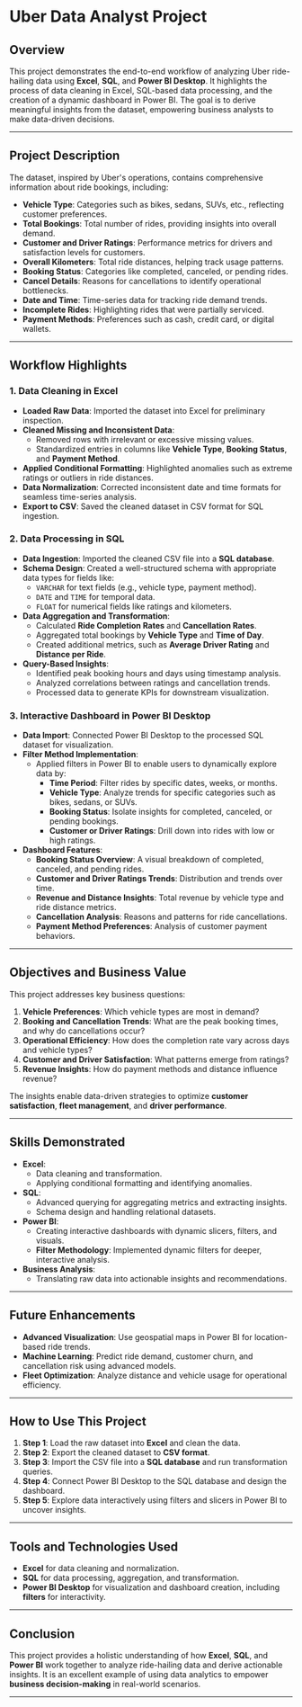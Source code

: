 # Uber Data Analyst Project

## Overview

This project demonstrates the end-to-end workflow of analyzing Uber ride-hailing data using **Excel**, **SQL**, and **Power BI Desktop**. It highlights the process of data cleaning in Excel, SQL-based data processing, and the creation of a dynamic dashboard in Power BI. The goal is to derive meaningful insights from the dataset, empowering business analysts to make data-driven decisions.

---

## Project Description

The dataset, inspired by Uber's operations, contains comprehensive information about ride bookings, including:

- **Vehicle Type**: Categories such as bikes, sedans, SUVs, etc., reflecting customer preferences.
- **Total Bookings**: Total number of rides, providing insights into overall demand.
- **Customer and Driver Ratings**: Performance metrics for drivers and satisfaction levels for customers.
- **Overall Kilometers**: Total ride distances, helping track usage patterns.
- **Booking Status**: Categories like completed, canceled, or pending rides.
- **Cancel Details**: Reasons for cancellations to identify operational bottlenecks.
- **Date and Time**: Time-series data for tracking ride demand trends.
- **Incomplete Rides**: Highlighting rides that were partially serviced.
- **Payment Methods**: Preferences such as cash, credit card, or digital wallets.

---

## Workflow Highlights

### 1. **Data Cleaning in Excel**
- **Loaded Raw Data**: Imported the dataset into Excel for preliminary inspection.
- **Cleaned Missing and Inconsistent Data**:
  - Removed rows with irrelevant or excessive missing values.
  - Standardized entries in columns like **Vehicle Type**, **Booking Status**, and **Payment Method**.
- **Applied Conditional Formatting**: Highlighted anomalies such as extreme ratings or outliers in ride distances.
- **Data Normalization**: Corrected inconsistent date and time formats for seamless time-series analysis.
- **Export to CSV**: Saved the cleaned dataset in CSV format for SQL ingestion.

### 2. **Data Processing in SQL**
- **Data Ingestion**: Imported the cleaned CSV file into a **SQL database**.
- **Schema Design**: Created a well-structured schema with appropriate data types for fields like:
  - `VARCHAR` for text fields (e.g., vehicle type, payment method).
  - `DATE` and `TIME` for temporal data.
  - `FLOAT` for numerical fields like ratings and kilometers.
- **Data Aggregation and Transformation**:
  - Calculated **Ride Completion Rates** and **Cancellation Rates**.
  - Aggregated total bookings by **Vehicle Type** and **Time of Day**.
  - Created additional metrics, such as **Average Driver Rating** and **Distance per Ride**.
- **Query-Based Insights**:
  - Identified peak booking hours and days using timestamp analysis.
  - Analyzed correlations between ratings and cancellation trends.
  - Processed data to generate KPIs for downstream visualization.

### 3. **Interactive Dashboard in Power BI Desktop**
- **Data Import**: Connected Power BI Desktop to the processed SQL dataset for visualization.
- **Filter Method Implementation**:
  - Applied filters in Power BI to enable users to dynamically explore data by:
    - **Time Period**: Filter rides by specific dates, weeks, or months.
    - **Vehicle Type**: Analyze trends for specific categories such as bikes, sedans, or SUVs.
    - **Booking Status**: Isolate insights for completed, canceled, or pending bookings.
    - **Customer or Driver Ratings**: Drill down into rides with low or high ratings.
- **Dashboard Features**:
  - **Booking Status Overview**: A visual breakdown of completed, canceled, and pending rides.
  - **Customer and Driver Ratings Trends**: Distribution and trends over time.
  - **Revenue and Distance Insights**: Total revenue by vehicle type and ride distance metrics.
  - **Cancellation Analysis**: Reasons and patterns for ride cancellations.
  - **Payment Method Preferences**: Analysis of customer payment behaviors.

---

## Objectives and Business Value

This project addresses key business questions:

1. **Vehicle Preferences**: Which vehicle types are most in demand?
2. **Booking and Cancellation Trends**: What are the peak booking times, and why do cancellations occur?
3. **Operational Efficiency**: How does the completion rate vary across days and vehicle types?
4. **Customer and Driver Satisfaction**: What patterns emerge from ratings?
5. **Revenue Insights**: How do payment methods and distance influence revenue?

The insights enable data-driven strategies to optimize **customer satisfaction**, **fleet management**, and **driver performance**.

---

## Skills Demonstrated

- **Excel**:
  - Data cleaning and transformation.
  - Applying conditional formatting and identifying anomalies.
- **SQL**:
  - Advanced querying for aggregating metrics and extracting insights.
  - Schema design and handling relational datasets.
- **Power BI**:
  - Creating interactive dashboards with dynamic slicers, filters, and visuals.
  - **Filter Methodology**: Implemented dynamic filters for deeper, interactive analysis.
- **Business Analysis**:
  - Translating raw data into actionable insights and recommendations.

---

## Future Enhancements

- **Advanced Visualization**: Use geospatial maps in Power BI for location-based ride trends.
- **Machine Learning**: Predict ride demand, customer churn, and cancellation risk using advanced models.
- **Fleet Optimization**: Analyze distance and vehicle usage for operational efficiency.

---

## How to Use This Project

1. **Step 1**: Load the raw dataset into **Excel** and clean the data.
2. **Step 2**: Export the cleaned dataset to **CSV format**.
3. **Step 3**: Import the CSV file into a **SQL database** and run transformation queries.
4. **Step 4**: Connect Power BI Desktop to the SQL database and design the dashboard.
5. **Step 5**: Explore data interactively using filters and slicers in Power BI to uncover insights.

---

## Tools and Technologies Used
- **Excel** for data cleaning and normalization.
- **SQL** for data processing, aggregation, and transformation.
- **Power BI Desktop** for visualization and dashboard creation, including **filters** for interactivity.

---

## Conclusion

This project provides a holistic understanding of how **Excel**, **SQL**, and **Power BI** work together to analyze ride-hailing data and derive actionable insights. It is an excellent example of using data analytics to empower **business decision-making** in real-world scenarios.

---



